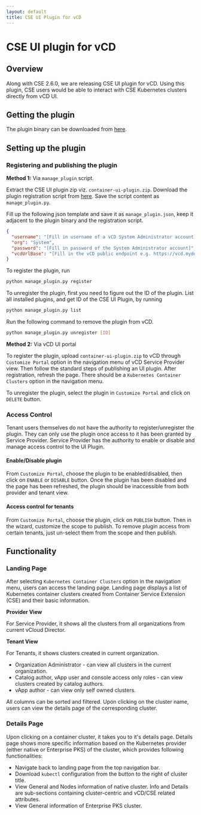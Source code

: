 ```yaml
---
layout: default
title: CSE UI Plugin for vCD
---
```

# CSE UI plugin for vCD

## Overview
Along with CSE 2.6.0, we are releasing CSE UI plugin for vCD. Using this plugin,
CSE users would be able to interact with CSE Kubernetes clusters directly from
vCD UI.

## Getting the plugin
The plugin binary can be downloaded from [here](https://github.com/vmware/container-service-extension/raw/master/cse_ui/1.0.0.0b1/container-ui-plugin.zip).

## Setting up the plugin
### Registering and publishing the plugin
**Method 1:** Via `manage_plugin` script.

Extract the CSE UI plugin zip viz. `container-ui-plugin.zip`.
Download the plugin registration script from [here](https://raw.githubusercontent.com/vmware/container-service-extension/master/cse_ui/1.0.0.0b1/manage_plugin.py).
Save the script content as `manage_plugin.py`.

Fill up the following json template and save it as `manage_plugin.json`, keep
it adjacent to the plugin binary and the registration script.
```json
{
  "username": "[Fill in username of a vCD System Administrator account]",
  "org": "System",
  "password": "[Fill in password of the System Administrator account]",
  "vcdUrlBase": "[Fill in the vCD public endpoint e.g. https://vcd.mydomain.com]"
}
```

To register the plugin, run
```sh
python manage_plugin.py register
```
To unregister the plugin, first you need to figure out the ID of the plugin. List
all installed plugins, and get ID of the CSE UI Plugin, by running
```sh
python manage_plugin.py list
```
Run the following command to remove the plugin from vCD.
```sh
python manage_plugin.py unregister [ID]
```

**Method 2:** Via vCD UI portal

To register the plugin, upload `container-ui-plugin.zip` to vCD through `Customize Portal`
option in the navigation menu of vCD Service Provider view. Then follow the
standard steps of publishing an UI plugin. After registration, refresh the page.
There should be a `Kubernetes Container Clusters` option in the navigation menu.

To unregister the plugin, select the plugin in `Customize Portal` and click on
`DELETE` button.

### Access Control
Tenant users themselves do not have the authority to register/unregister the
plugin. They can only use the plugin once access to it has been granted by
Service Provider. Service Provider has the authority to enable or disable and
manage access control to the UI Plugin.

#### Enable/Disable plugin
From `Customize Portal`, choose the plugin to be enabled/disabled, then click on
`ENABLE` or `DISABLE` button. Once the plugin has been disabled and the page
has been refreshed, the plugin should be inaccessible from both provider and
tenant view.

#### Access control for tenants
From `Customize Portal`, choose the plugin, click on `PUBLISH` button. Then in
the wizard, customize the scope to publish. To remove plugin access from
certain tenants, just un-select them from the scope and then publish.

## Functionality
### Landing Page
After selecting `Kubernetes Container Clusters` option in the navigation menu,
users can access the landing page. Landing page displays a list of Kubernetes
container clusters created from Container Service Extension (CSE) and their
basic information.

**Provider View**

For Service Provider, it shows all the clusters from all organizations from
current vCloud Director.

**Tenant View**

For Tenants, it shows clusters created in current organization.
* Organization Administrator - can view all clusters in the current organization.
* Catalog author, vApp user and console access only roles - can view clusters
  created by catalog authors.
* vApp author - can view only self owned clusters.

All columns can be sorted and filtered. Upon clicking on the cluster name, users
can view the details page of the corresponding cluster.

### Details Page
Upon clicking on a container cluster, it takes you to it's details page.
Details page shows more specific information based on the Kubernetes provider
(either native or Enterprise PKS) of the cluster, which provides following
functionalities:

* Navigate back to landing page from the top navigation bar.
* Download `kubectl` configuration from the button to the right of cluster title.
* View General and Nodes information of native cluster. Info and Details are sub-sections containing cluster-centric and vCD/CSE related attributes.
* View General information of Enterprise PKS cluster.